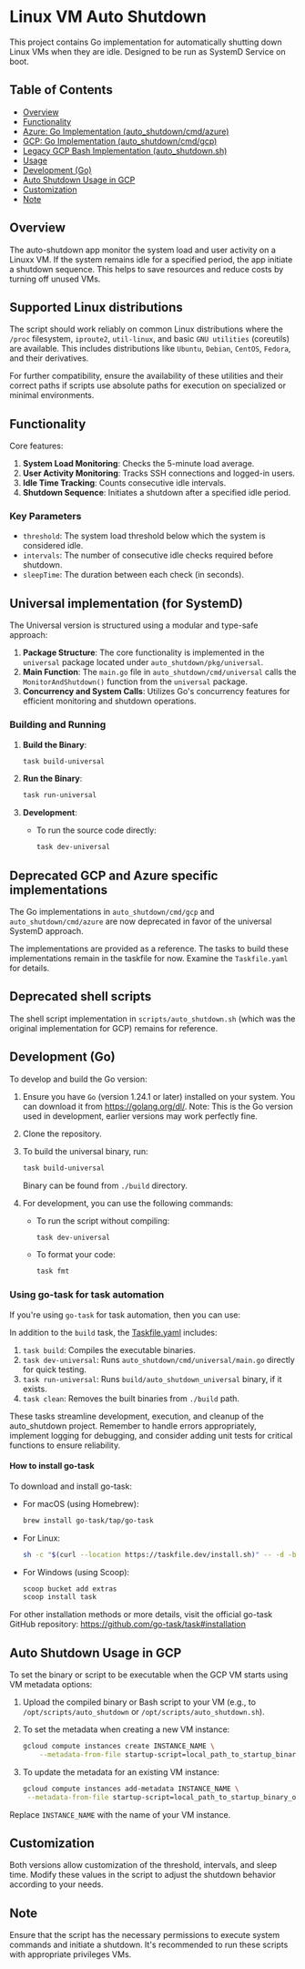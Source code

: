 # Linux VM Auto Shutdown

This project contains Go implementation for automatically shutting down Linux VMs when they are idle. Designed to be run as SystemD Service on boot.

## Table of Contents
- [Overview](#overview)
- [Functionality](#functionality)
- [Azure: Go Implementation (auto_shutdown/cmd/azure)](#go-implementation-auto_shutdowncmdazure)
- [GCP: Go Implementation (auto_shutdown/cmd/gcp)](#go-implementation-auto_shutdowncmdgcp)
- [Legacy GCP Bash Implementation (auto_shutdown.sh)](#bash-implementation-auto_shutdownsh)
- [Usage](#usage)
- [Development (Go)](#development-go)
- [Auto Shutdown Usage in GCP](#auto-shutdown-usage-in-gcp)
- [Customization](#customization)
- [Note](#note)

## Overview

The auto-shutdown app monitor the system load and user activity on a Linuxx VM. If the system remains idle for a specified period, the app initiate a shutdown sequence. This helps to save resources and reduce costs by turning off unused VMs.

## Supported Linux distributions

The script should work reliably on common Linux distributions where the `/proc` filesystem, `iproute2`, `util-linux`, and basic `GNU utilities` (coreutils) are available. This includes distributions like `Ubuntu`, `Debian`, `CentOS`, `Fedora`, and their derivatives.

For further compatibility, ensure the availability of these utilities and their correct paths if scripts use absolute paths for execution on specialized or minimal environments.

## Functionality

Core features:

1. **System Load Monitoring**: Checks the 5-minute load average.
2. **User Activity Monitoring**: Tracks SSH connections and logged-in users.
3. **Idle Time Tracking**: Counts consecutive idle intervals.
4. **Shutdown Sequence**: Initiates a shutdown after a specified idle period.

### Key Parameters

- `threshold`: The system load threshold below which the system is considered idle.
- `intervals`: The number of consecutive idle checks required before shutdown.
- `sleepTime`: The duration between each check (in seconds).

## Universal implementation (for SystemD)

The Universal version is structured using a modular and type-safe approach:

1. **Package Structure**: The core functionality is implemented in the `universal` package located under `auto_shutdown/pkg/universal`.
2. **Main Function**: The `main.go` file in `auto_shutdown/cmd/universal` calls the `MonitorAndShutdown()` function from the `universal` package.
3. **Concurrency and System Calls**: Utilizes Go's concurrency features for efficient monitoring and shutdown operations.

### Building and Running

1. **Build the Binary**:

    ```bash
    task build-universal
    ```

2. **Run the Binary**:

    ```bash
    task run-universal
    ```

3. **Development**:

    - To run the source code directly:

        ```bash
        task dev-universal
        ```

## Deprecated GCP and Azure specific implementations

The Go implementations in `auto_shutdown/cmd/gcp` and `auto_shutdown/cmd/azure` are now deprecated in favor of the universal SystemD approach.

The implementations are provided as a reference. The tasks to build these implementations remain in the taskfile for now. Examine the `Taskfile.yaml` for details.

## Deprecated shell scripts

The shell script implementation in `scripts/auto_shutdown.sh` (which was the original implementation for GCP) remains for reference.

## Development (Go)

To develop and build the Go version:

1. Ensure you have `Go` (version 1.24.1 or later) installed on your system. You can download it from https://golang.org/dl/. Note: This is the Go version used in development, earlier versions may work perfectly fine.

2. Clone the repository.

5. To build the universal binary, run:

    ```bash
    task build-universal
    ```

    Binary can be found from `./build` directory.

6. For development, you can use the following commands:

   - To run the script without compiling:

        ```bash
        task dev-universal
        ```

   - To format your code:

        ```bash
        task fmt
        ```

### Using go-task for task automation

If you're using `go-task` for task automation, then you can use:

In addition to the `build` task, the [Taskfile.yaml](./Taskfile.yaml) includes:

1. `task build`: Compiles the executable binaries.
2. `task dev-universal`: Runs `auto_shutdown/cmd/universal/main.go` directly for quick testing.
3. `task run-universal`: Runs `build/auto_shutdown_universal` binary, if it exists.
4. `task clean`: Removes the built binaries from `./build` path.

These tasks streamline development, execution, and cleanup of the auto_shutdown project.
Remember to handle errors appropriately, implement logging for debugging, and consider adding unit tests for critical functions to ensure reliability.

#### How to install go-task

To download and install go-task:

   - For macOS (using Homebrew):

        ```bash
        brew install go-task/tap/go-task
        ```

   - For Linux:

        ```bash
        sh -c "$(curl --location https://taskfile.dev/install.sh)" -- -d -b /usr/local/bin
        ```

   - For Windows (using Scoop):

        ```bash
        scoop bucket add extras
        scoop install task
        ```

   For other installation methods or more details, visit the official go-task GitHub repository:
   https://github.com/go-task/task#installation

## Auto Shutdown Usage in GCP

To set the binary or script to be executable when the GCP VM starts using VM metadata options:

1. Upload the compiled binary or Bash script to your VM (e.g., to `/opt/scripts/auto_shutdown` or `/opt/scripts/auto_shutdown.sh`).

2. To set the metadata when creating a new VM instance:

    ```bash
    gcloud compute instances create INSTANCE_NAME \
        --metadata-from-file startup-script=local_path_to_startup_binary_or_script.sh
    ```

3. To update the metadata for an existing VM instance:

    ```bash
   gcloud compute instances add-metadata INSTANCE_NAME \
     --metadata-from-file startup-script=local_path_to_startup_binary_or_script.sh
    ```

Replace `INSTANCE_NAME` with the name of your VM instance.

## Customization

Both versions allow customization of the threshold, intervals, and sleep time. Modify these values in the script to adjust the shutdown behavior according to your needs.

## Note

Ensure that the script has the necessary permissions to execute system commands and initiate a shutdown. It's recommended to run these scripts with appropriate privileges VMs.
